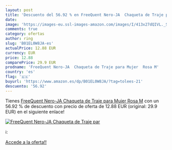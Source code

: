 ```yaml
---
layout: post
title: 'Descuento del 56.92 % en FreeQuent Nero-JA  Chaqueta de Traje par'
date: 
image: 'https://images-eu.ssl-images-amazon.com/images/I/413x27dQIVL._SL200_.jpg'
comments: true
category: ofertas
author: ring
slug: 'B01EL0W8JA-es'
actualPrice: 12.88 EUR
currency: EUR
price: 12.88
comparePrice: 29.9 EUR
prodname: 'FreeQuent Nero-JA  Chaqueta de Traje para Mujer  Rosa M'
country: 'es'
flag: '🇪🇸'
buyurl: 'https://www.amazon.es/dp/B01EL0W8JA/?tag=tolees-21'
descuento: '56.92'
---
```


Tienes [FreeQuent Nero-JA  Chaqueta de Traje para Mujer  Rosa M](https://www.amazon.es/dp/B01EL0W8JA/?tag=tolees-21) con un 56.92 % de descuento con precio de oferta de 12.88 EUR (original: 29.9 EUR) en el siguiente enlace!

[![FreeQuent Nero-JA  Chaqueta de Traje par](https://images-eu.ssl-images-amazon.com/images/I/413x27dQIVL._SL200_.jpg)](https://www.amazon.es/dp/B01EL0W8JA/?tag=tolees-21)

ℹ️:


[Accede a la oferta!!](https://www.amazon.es/dp/B01EL0W8JA/?tag=tolees-21)
